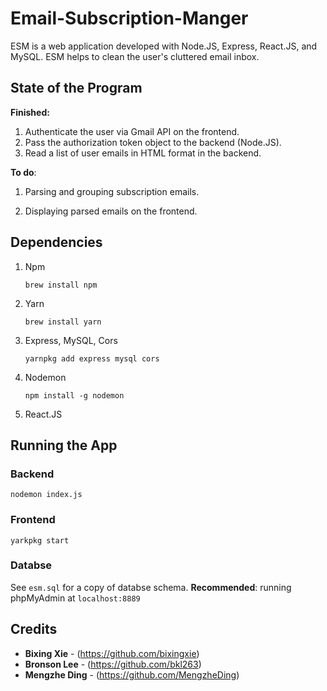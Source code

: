 # Email-Subscription-Manger
ESM is a web application developed with Node.JS, Express, React.JS, and MySQL. ESM helps to clean the user's cluttered email inbox. 



## State of the Program 

**Finished:** 

1. Authenticate the user via Gmail API on the frontend. 
2. Pass the authorization token object to the backend (Node.JS). 
3. Read a list of user emails in HTML format in the backend. 

**To do**: 

1. Parsing and grouping subscription emails. 

2. Displaying parsed emails on the frontend. 

   

## Dependencies 

1. Npm

    `brew install npm`

2. Yarn 

   `brew install yarn`

3. Express, MySQL, Cors 

   `yarnpkg add express mysql cors`

4. Nodemon

   `npm install -g nodemon`

5. React.JS



## Running the App	

### Backend 

`nodemon index.js`

### Frontend

`yarkpkg start`

### Databse 

See `esm.sql` for a copy of databse schema. **Recommended**: running phpMyAdmin at `localhost:8889`



## Credits 

* **Bixing Xie** - (https://github.com/bixingxie)
* **Bronson Lee** - (https://github.com/bkl263)
* **Mengzhe Ding** - (https://github.com/MengzheDing)